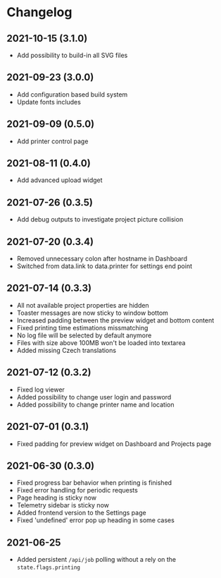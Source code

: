 # Changelog

## 2021-10-15 (3.1.0)

* Add possibility to build-in all SVG files

## 2021-09-23 (3.0.0)

* Add configuration based build system
* Update fonts includes

## 2021-09-09 (0.5.0)

* Add printer control page

## 2021-08-11 (0.4.0)

* Add advanced upload widget


## 2021-07-26 (0.3.5)

* Add debug outputs to investigate project picture collision


## 2021-07-20 (0.3.4)

* Removed unnecessary colon after hostname in Dashboard
* Switched from data.link to data.printer for settings end point


## 2021-07-14 (0.3.3)

* All not available project properties are hidden
* Toaster messages are now sticky to window bottom
* Increased padding between the preview widget and bottom content
* Fixed printing time estimations missmatching
* No log file will be selected by default anymore
* Files with size above 100MB won't be loaded into textarea
* Added missing Czech translations


## 2021-07-12 (0.3.2)

* Fixed log viewer
* Added possibility to change user login and password
* Added possibility to change printer name and location


## 2021-07-01 (0.3.1)

* Fixed padding for preview widget on Dashboard and Projects page


## 2021-06-30 (0.3.0)

* Fixed progress bar behavior when printing is finished
* Fixed error handling for periodic requests
* Page heading is sticky now
* Telemetry sidebar is sticky now
* Added frontend version to the Settings page
* Fixed 'undefined' error pop up heading in some cases


## 2021-06-25

* Added persistent `/api/job` polling without a rely on the `state.flags.printing`

